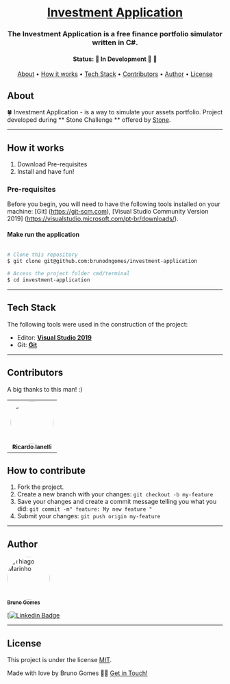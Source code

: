 <h1 align="center">
     <a href="#"> Investment Application </a>
</h1>

<h3 align="center">
    The Investment Application is a free finance portfolio simulator written in C#.
</h3>

<h4 align="center">
	 Status: 🚧 In Development 👷 🚧
</h4>

<p align="center">
 <a href="#about">About</a> •
 <a href="#how-it-works">How it works</a> •
 <a href="#tech-stack">Tech Stack</a> •
 <a href="#contributors">Contributors</a> •
 <a href="#author">Author</a> •
 <a href="#user-content-license">License</a>

</p>


## About

🍀 Investment Application - is a way to simulate your assets portfolio.
Project developed during ** Stone Challenge ** offered by [Stone](https://www.stone.com.br/).

---

## How it works

1. Download Pre-requisites
2. Install and have fun!

### Pre-requisites

Before you begin, you will need to have the following tools installed on your machine:
[Git] (https://git-scm.com), [Visual Studio Community Version 2019] (https://visualstudio.microsoft.com/pt-br/downloads/).

#### Make run the application

```bash

# Clone this repository
$ git clone git@github.com:brunodngomes/investment-application

# Access the project folder cmd/terminal
$ cd investment-application

```

---

## Tech Stack

The following tools were used in the construction of the project:
-   Editor:  **[Visual Studio 2019](https://visualstudio.microsoft.com/pt-br/downloads/)**
-   Git: **[Git](https://git-scm.com/downloads)**

---

## Contributors

A big thanks to this man! :)

<table>
  <tr>
    <td align="center"><a href="https://github.com/ricardoianelli"><img style="border-radius: 50%;" src="https://avatars.githubusercontent.com/u/2482654?v=4" width="100px;" alt=""/><br /><sub><b>Ricardo Ianelli</b></sub></a><br /><a href="https://github.com/ricardoianelli" title="Stone"></a>
  </tr>
</table>

## How to contribute

1. Fork the project.
2. Create a new branch with your changes: `git checkout -b my-feature`
3. Save your changes and create a commit message telling you what you did: `git commit -m" feature: My new feature "`
4. Submit your changes: `git push origin my-feature`

---

## Author

<a href="https://github.com/brunodngomes/">
 <img style="border-radius: 50%;" src="https://avatars3.githubusercontent.com/u/380327?s=460&u=61b426b901b8fe02e12019b1fdb67bf0072d4f00&v=4" width="100px;" alt="Thiago Marinho"/>
 <br />
 <sub><b>Bruno Gomes</b></sub></a> <a href="https://blog.rocketseat.com.br/author/thiago/" title="Rocketseat"></a>
 <br />

[[![Linkedin Badge](https://img.shields.io/badge/-Bruno-blue?style=flat-square&logo=Linkedin&logoColor=white&link=https://www.linkedin.com/in/brunodngomes/)](https://www.linkedin.com/in/brunodngomes/)

---

## License

This project is under the license [MIT](./LICENSE).

Made with love by Bruno Gomes 👋🏽 [Get in Touch!](https://www.linkedin.com/in/brunodngomes/)
